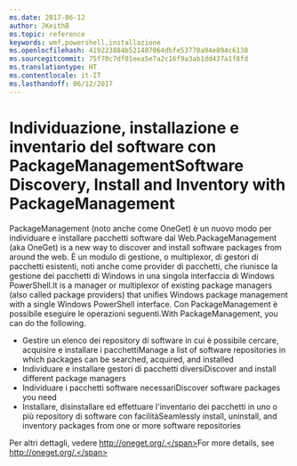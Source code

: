 ```yaml
---
ms.date: 2017-06-12
author: JKeithB
ms.topic: reference
keywords: wmf,powershell,installazione
ms.openlocfilehash: 419223884b521487064dbfe53770a94e894c6138
ms.sourcegitcommit: 75f70c7df01eea5e7a2c16f9a3ab1dd437a1f8fd
ms.translationtype: HT
ms.contentlocale: it-IT
ms.lasthandoff: 06/12/2017
---
```

# <a name="software-discovery-install-and-inventory-with-packagemanagement"></a><span data-ttu-id="36765-102">Individuazione, installazione e inventario del software con PackageManagement</span><span class="sxs-lookup"><span data-stu-id="36765-102">Software Discovery, Install and Inventory with PackageManagement</span></span>

<span data-ttu-id="36765-103">PackageManagement (noto anche come OneGet) è un nuovo modo per individuare e installare pacchetti software dal Web.</span><span class="sxs-lookup"><span data-stu-id="36765-103">PackageManagement (aka OneGet) is a new way to discover and install software packages from around the web.</span></span> <span data-ttu-id="36765-104">È un modulo di gestione, o multiplexor, di gestori di pacchetti esistenti, noti anche come provider di pacchetti, che riunisce la gestione dei pacchetti di Windows in una singola interfaccia di Windows PowerShell.</span><span class="sxs-lookup"><span data-stu-id="36765-104">It is a manager or multiplexor of existing package managers (also called package providers) that unifies Windows package management with a single Windows PowerShell interface.</span></span> <span data-ttu-id="36765-105">Con PackageManagement è possibile eseguire le operazioni seguenti.</span><span class="sxs-lookup"><span data-stu-id="36765-105">With PackageManagement, you can do the following.</span></span>

-   <span data-ttu-id="36765-106">Gestire un elenco dei repository di software in cui è possibile cercare, acquisire e installare i pacchetti</span><span class="sxs-lookup"><span data-stu-id="36765-106">Manage a list of software repositories in which packages can be searched, acquired, and installed</span></span>
-   <span data-ttu-id="36765-107">Individuare e installare gestori di pacchetti diversi</span><span class="sxs-lookup"><span data-stu-id="36765-107">Discover and install different package managers</span></span>
-   <span data-ttu-id="36765-108">Individuare i pacchetti software necessari</span><span class="sxs-lookup"><span data-stu-id="36765-108">Discover software packages you need</span></span>
-   <span data-ttu-id="36765-109">Installare, disinstallare ed effettuare l'inventario dei pacchetti in uno o più repository di software con facilità</span><span class="sxs-lookup"><span data-stu-id="36765-109">Seamlessly install, uninstall, and inventory packages from one or more software repositories</span></span>

<span data-ttu-id="36765-110">Per altri dettagli, vedere http://oneget.org/.</span><span class="sxs-lookup"><span data-stu-id="36765-110">For more details, see http://oneget.org/.</span></span>

